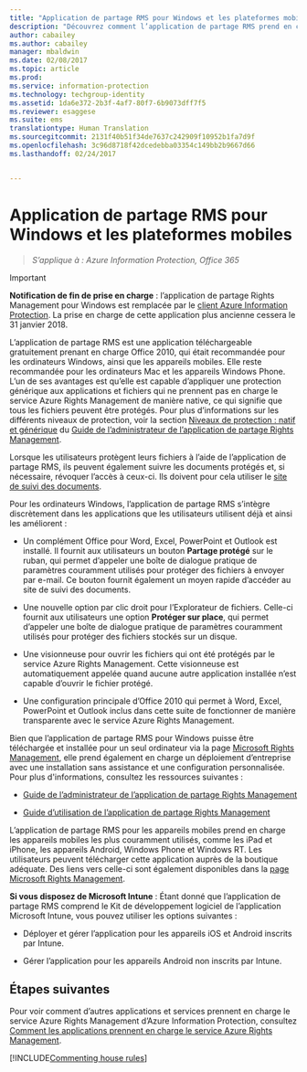 ```yaml
---
title: "Application de partage RMS pour Windows et les plateformes mobiles - AIP"
description: "Découvrez comment l’application de partage RMS prend en charge Azure RMS. L’application de partage RMS est une application téléchargeable gratuitement qui est nécessaire pour prendre en charge Office 2010, mais également recommandée pour les ordinateurs Windows et Mac, ainsi que les appareils mobiles."
author: cabailey
ms.author: cabailey
manager: mbaldwin
ms.date: 02/08/2017
ms.topic: article
ms.prod: 
ms.service: information-protection
ms.technology: techgroup-identity
ms.assetid: 1da6e372-2b3f-4af7-80f7-6b9073dff7f5
ms.reviewer: esaggese
ms.suite: ems
translationtype: Human Translation
ms.sourcegitcommit: 2131f40b51f34de7637c242909f10952b1fa7d9f
ms.openlocfilehash: 3c96d8718f42dcedebba03354c149bb2b9667d66
ms.lasthandoff: 02/24/2017


---
```



# <a name="rms-sharing-application-for-windows-and-mobile-platforms"></a>Application de partage RMS pour Windows et les plateformes mobiles

>*S’applique à : Azure Information Protection, Office 365*

> [!IMPORTANT]
> **Notification de fin de prise en charge** : l’application de partage Rights Management pour Windows est remplacée par le [client Azure Information Protection](../rms-client/aip-client.md). La prise en charge de cette application plus ancienne cessera le 31 janvier 2018. 
 
L’application de partage RMS est une application téléchargeable gratuitement prenant en charge Office 2010, qui était recommandée pour les ordinateurs Windows, ainsi que les appareils mobiles. Elle reste recommandée pour les ordinateurs Mac et les appareils Windows Phone. L’un de ses avantages est qu’elle est capable d’appliquer une protection générique aux applications et fichiers qui ne prennent pas en charge le service Azure Rights Management de manière native, ce qui signifie que tous les fichiers peuvent être protégés. Pour plus d’informations sur les différents niveaux de protection, voir la section [Niveaux de protection : natif et générique](../rms-client/sharing-app-admin-guide-technical.md#levels-of-protection--native-and-generic) du [Guide de l’administrateur de l’application de partage Rights Management](../rms-client/sharing-app-admin-guide.md).

Lorsque les utilisateurs protègent leurs fichiers à l’aide de l’application de partage RMS, ils peuvent également suivre les documents protégés et, si nécessaire, révoquer l’accès à ceux-ci. Ils doivent pour cela utiliser le [site de suivi des documents](http://go.microsoft.com/fwlink/?LinkId=529562).

Pour les ordinateurs Windows, l’application de partage RMS s’intègre discrètement dans les applications que les utilisateurs utilisent déjà et ainsi les améliorent :

-   Un complément Office pour Word, Excel, PowerPoint et Outlook est installé. Il fournit aux utilisateurs un bouton **Partage protégé** sur le ruban, qui permet d’appeler une boîte de dialogue pratique de paramètres couramment utilisés pour protéger des fichiers à envoyer par e-mail. Ce bouton fournit également un moyen rapide d’accéder au site de suivi des documents.

-   Une nouvelle option par clic droit pour l’Explorateur de fichiers. Celle-ci fournit aux utilisateurs une option **Protéger sur place**, qui permet d’appeler une boîte de dialogue pratique de paramètres couramment utilisés pour protéger des fichiers stockés sur un disque.

-   Une visionneuse pour ouvrir les fichiers qui ont été protégés par le service Azure Rights Management. Cette visionneuse est automatiquement appelée quand aucune autre application installée n’est capable d’ouvrir le fichier protégé.

-   Une configuration principale d’Office 2010 qui permet à Word, Excel, PowerPoint et Outlook inclus dans cette suite de fonctionner de manière transparente avec le service Azure Rights Management.

Bien que l’application de partage RMS pour Windows puisse être téléchargée et installée pour un seul ordinateur via la page [Microsoft Rights Management](http://go.microsoft.com/fwlink/?LinkId=303970), elle prend également en charge un déploiement d’entreprise avec une installation sans assistance et une configuration personnalisée. Pour plus d'informations, consultez les ressources suivantes :

-   [Guide de l’administrateur de l’application de partage Rights Management](../rms-client/sharing-app-admin-guide.md)

-   [Guide d’utilisation de l’application de partage Rights Management](../rms-client/sharing-app-user-guide.md)

L’application de partage RMS pour les appareils mobiles prend en charge les appareils mobiles les plus couramment utilisés, comme les iPad et iPhone, les appareils Android, Windows Phone et Windows RT. Les utilisateurs peuvent télécharger cette application auprès de la boutique adéquate. Des liens vers celle-ci sont également disponibles dans la [page Microsoft Rights Management](http://go.microsoft.com/fwlink/?LinkId=303970).

**Si vous disposez de Microsoft Intune** : Étant donné que l’application de partage RMS comprend le Kit de développement logiciel de l’application Microsoft Intune, vous pouvez utiliser les options suivantes :

-   Déployer et gérer l’application pour les appareils iOS et Android inscrits par Intune.

-   Gérer l’application pour les appareils Android non inscrits par Intune.


## <a name="next-steps"></a>Étapes suivantes
Pour voir comment d’autres applications et services prennent en charge le service Azure Rights Management d’Azure Information Protection, consultez [Comment les applications prennent en charge le service Azure Rights Management](applications-support.md).

[!INCLUDE[Commenting house rules](../includes/houserules.md)]

